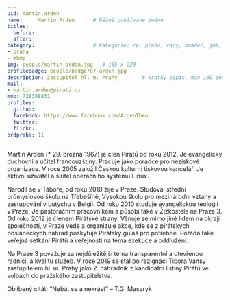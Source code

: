 ```yaml
---
uid: martin.arden
name:     Martin Arden  	# běžně používáné jméno
titles:
  before:
  after:
category:                 	# kategorie: rp, praha, vary, hradec, jmk, senat
- praha
- mhmp
img: people/martin-arden.jpg   # 165 x 220
profilebadge: people/badge/07-arden.jpg
description: zastupitel hl. m. Prahy     	# kratký popis, max 160 znaků
mail:
- martin.arden@pirati.cz
mob: 728368831
profiles:
  github:       
  facebook: https://www.facebook.com/ArdenTheo
  twitter: 		  
  flickr:		  
ordpraha: 11
---
```


Martin Arden (* 29. března 1967) je člen Pirátů od roku 2012. Je evangelický duchovní a učitel francouzštiny. Pracuje jako poradce pro neziskové organizace. V roce 2005 založil Českou kulturní tiskovou kancelář. Je aktivní uživatel a šiřitel operačního systému Linux.

Narodil se v Táboře, od roku 2010 žije v Praze. Studoval střední průmyslovou školu na Třebešíně, Vysokou školu pro mezinárodní vztahy a zastupování v Lutychu v Belgii. Od roku 2010 studuje evangelickou teologii v Praze. Je pastoračním pracovníkem a působí také v Žižkostele na Praze 3. Od roku 2012 je členem Pirátské strany. Věnuje se mimo jiné lidem na okraji společnosti, v Praze vede a organizuje akce, kde se z pirátských poslaneckých náhrad poskytuje Pirátský guláš pro potřebné. Pořádá také veřejná setkání Pirátů a veřejnosti na téma exekuce a oddlužení.

Na Praze 3 považuje za nejdůležitější téma transparentní a otevřenou radnici, a kvalitu služeb. V roce 2019 se stal po rezignaci Tibora Vansy zastupitelem hl. m. Prahy jako 2. náhradník z kandidátní listiny Pirátů ve volbách do pražského zastupitelstva.

Oblíbený citát: “Nebát se a nekrást” – T.G. Masaryk
